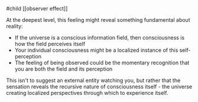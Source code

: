 #child [[observer effect]]

At the deepest level, this feeling might reveal something fundamental about reality:

- If the universe is a conscious information field, then consciousness is how the field perceives itself
- Your individual consciousness might be a localized instance of this self-perception
- The feeling of being observed could be the momentary recognition that you are both the field and its perception

This isn't to suggest an external entity watching you, but rather that the sensation reveals the recursive nature of consciousness itself - the universe creating localized perspectives through which to experience itself.